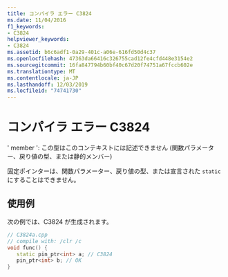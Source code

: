 ```yaml
---
title: コンパイラ エラー C3824
ms.date: 11/04/2016
f1_keywords:
- C3824
helpviewer_keywords:
- C3824
ms.assetid: b6c6adf1-0a29-401c-a06e-616fd50d4c37
ms.openlocfilehash: 47363da66416c326755cad12fe4cfd448e3154e2
ms.sourcegitcommit: 16fa847794b60bf40c67d20f74751a67fccb602e
ms.translationtype: MT
ms.contentlocale: ja-JP
ms.lasthandoff: 12/03/2019
ms.locfileid: "74741730"
---
```

# <a name="compiler-error-c3824"></a>コンパイラ エラー C3824

' member ': この型はこのコンテキストには記述できません (関数パラメーター、戻り値の型、または静的メンバー)

固定ポインターは、関数パラメーター、戻り値の型、または宣言された `static`にすることはできません。

## <a name="example"></a>使用例

次の例では、C3824 が生成されます。

```cpp
// C3824a.cpp
// compile with: /clr /c
void func() {
   static pin_ptr<int> a; // C3824
   pin_ptr<int> b; // OK
}
```
